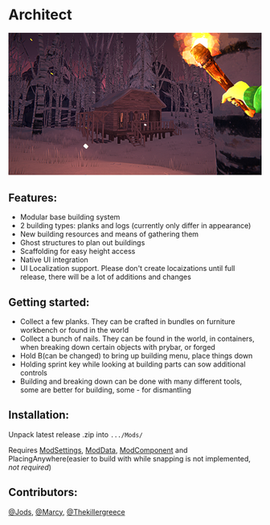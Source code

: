 # Architect
![Poster](images/promo1.png)
## Features:
- Modular base building system
- 2 building types: planks and logs (currently only differ in appearance)
- New building resources and means of gathering them
- Ghost structures to plan out buildings
- Scaffolding for easy height access
- Native UI integration
- UI Localization support. Please don't create locaizations until full release, there will be a lot of additions and changes

## Getting started:
- Collect a few planks. They can be crafted in bundles on furniture workbench or found in the world
- Collect a bunch of nails. They can be found in the world, in containers, when breaking down certain objects with prybar, or forged
- Hold B(can be changed) to bring up building menu, place things down
- Holding sprint key while looking at building parts can sow additional controls
- Building and breaking down can be done with many different tools, some are better for building, some - for dismantling

## Installation:
Unpack latest release .zip into `.../Mods/`

Requires [ModSettings](https://github.com/DigitalzombieTLD/ModSettings), [ModData](https://github.com/dommrogers/ModData), [ModComponent](https://github.com/dommrogers/ModComponent) and PlacingAnywhere(easier to build with while snapping is not implemented, *not required*)

## Contributors:
[@Jods](https://github.com/Jods-Its), [@Marcy](https://github.com/DemonBunnyBon), [@Thekillergreece](https://github.com/Thekillergreece)
